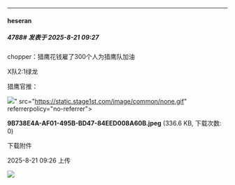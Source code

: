 ﻿
*****

####  heseran  
##### 4788#       发表于 2025-8-21 09:27

chopper：猎鹰花钱雇了300个人为猎鹰队加油

X队2:1绿龙

猎鹰官推：

<img src="https://img.stage1st.com/forum/202508/21/092654x1u3bn21ke63v331.jpeg" referrerpolicy="no-referrer">" src="https://static.stage1st.com/image/common/none.gif" referrerpolicy="no-referrer">

<strong>9B738E4A-AF01-495B-BD47-84EED008A60B.jpeg</strong> (336.6 KB, 下载次数: 0)

下载附件

2025-8-21 09:26 上传

<img src="https://static.stage1st.com/image/smiley/face2017/067.png" referrerpolicy="no-referrer"> 

